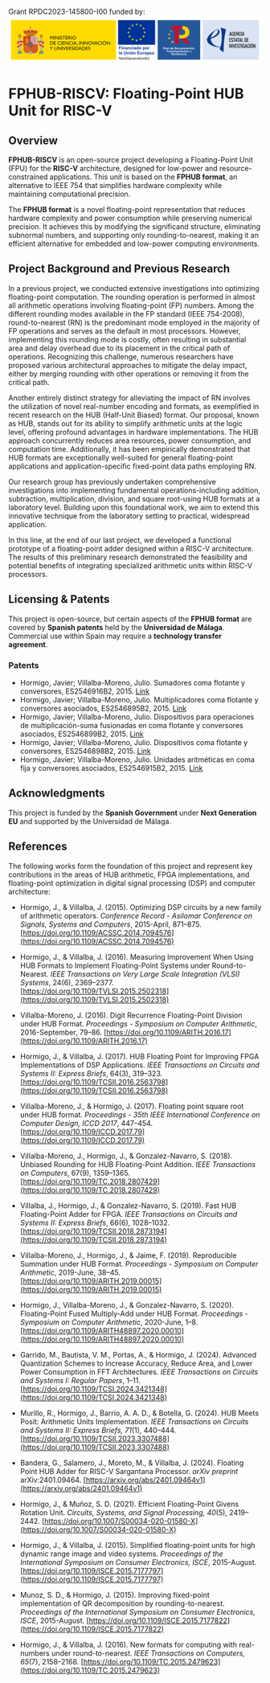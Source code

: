 Grant  RPDC2023-145800-I00 funded by:
![Logos of the Spanish Government, European Union NextGenerationEU, Spanish Recovery and Resilience Plans, and Spanish State Research Agency.](res/MICIU+NextG+PRTR+AEI.svg "Logos")

# FPHUB-RISCV: Floating-Point HUB Unit for RISC-V

## Overview

**FPHUB-RISCV** is an open-source project developing a Floating-Point Unit (FPU) for the **RISC-V** architecture, designed for low-power and resource-constrained applications. This unit is based on the **FPHUB format**, an alternative to IEEE 754 that simplifies hardware complexity while maintaining computational precision.

The **FPHUB format** is a novel floating-point representation that reduces hardware complexity and power consumption while preserving numerical precision. It achieves this by modifying the significand structure, eliminating subnormal numbers, and supporting only rounding-to-nearest, making it an efficient alternative for embedded and low-power computing environments.

## Project Background and Previous Research

In a previous project, we conducted extensive investigations into optimizing floating-point computation. The rounding operation is performed in almost all arithmetic operations involving floating-point (FP) numbers. Among the different rounding modes available in the FP standard (IEEE 754-2008), round-to-nearest (RN) is the predominant mode employed in the majority of FP operations and serves as the default in most processors. However, implementing this rounding mode is costly, often resulting in substantial area and delay overhead due to its placement in the critical path of operations. Recognizing this challenge, numerous researchers have proposed various architectural approaches to mitigate the delay impact, either by merging rounding with other operations or removing it from the critical path.

Another entirely distinct strategy for alleviating the impact of RN involves the utilization of novel real-number encoding and formats, as exemplified in recent research on the HUB (Half-Unit Biased) format. Our proposal, known as HUB, stands out for its ability to simplify arithmetic units at the logic level, offering profound advantages in hardware implementations. The HUB approach concurrently reduces area resources, power consumption, and computation time. Additionally, it has been empirically demonstrated that HUB formats are exceptionally well-suited for general floating-point applications and application-specific fixed-point data paths employing RN.

Our research group has previously undertaken comprehensive investigations into implementing fundamental operations-including addition, subtraction, multiplication, division, and square root-using HUB formats at a laboratory level. Building upon this foundational work, we aim to extend this innovative technique from the laboratory setting to practical, widespread application.

In this line, at the end of our last project, we developed a functional prototype of a floating-point adder designed within a RISC-V architecture. The results of this preliminary research demonstrated the feasibility and potential benefits of integrating specialized arithmetic units within RISC-V processors.

## Licensing & Patents

This project is open-source, but certain aspects of the **FPHUB format** are covered by **Spanish patents** held by the **Universidad de Málaga**. Commercial use within Spain may require a **technology transfer agreement**.

### Patents

- Hormigo, Javier; Villalba-Moreno, Julio. Sumadores coma flotante y conversores, ES2546916B2, 2015. [Link](https://patentscope.wipo.int/search/en/detail.jsf?docId=ES152442316)
- Hormigo, Javier; Villalba-Moreno, Julio. Multiplicadores coma flotante y conversores asociados, ES2546895B2, 2015. [Link](https://patentscope.wipo.int/search/en/detail.jsf?docId=ES152442295)
- Hormigo, Javier; Villalba-Moreno, Julio. Dispositivos para operaciones de multiplicación-suma fusionadas en coma flotante y conversores asociados, ES2546899B2, 2015. [Link](https://patentscope.wipo.int/search/en/detail.jsf?docId=ES152442299)
- Hormigo, Javier; Villalba-Moreno, Julio. Dispositivos coma flotante y conversores, ES2546898B2, 2015. [Link](https://patentscope.wipo.int/search/en/detail.jsf?docId=ES152442298)
- Hormigo, Javier; Villalba-Moreno, Julio. Unidades aritméticas en coma fija y conversores asociados, ES2546915B2, 2015. [Link](https://patentscope.wipo.int/search/en/detail.jsf?docId=ES152442315)

## Acknowledgments

This project is funded by the **Spanish Government** under **Next Generation EU** and supported by the Universidad de Málaga.

## References

The following works form the foundation of this project and represent key contributions in the areas of HUB arithmetic, FPGA implementations, and floating-point optimization in digital signal processing (DSP) and computer architecture:

- Hormigo, J., & Villalba, J. (2015). Optimizing DSP circuits by a new family of arithmetic operators. *Conference Record - Asilomar Conference on Signals, Systems and Computers*, 2015-April, 871–875. [https://doi.org/10.1109/ACSSC.2014.7094576](https://doi.org/10.1109/ACSSC.2014.7094576)

- Hormigo, J., & Villalba, J. (2016). Measuring Improvement When Using HUB Formats to Implement Floating-Point Systems under Round-to-Nearest. *IEEE Transactions on Very Large Scale Integration (VLSI) Systems*, 24(6), 2369–2377. [https://doi.org/10.1109/TVLSI.2015.2502318](https://doi.org/10.1109/TVLSI.2015.2502318)

- Villalba-Moreno, J. (2016). Digit Recurrence Floating-Point Division under HUB Format. *Proceedings - Symposium on Computer Arithmetic*, 2016-September, 79–86. [https://doi.org/10.1109/ARITH.2016.17](https://doi.org/10.1109/ARITH.2016.17)

- Hormigo, J., & Villalba, J. (2017). HUB Floating Point for Improving FPGA Implementations of DSP Applications. *IEEE Transactions on Circuits and Systems II: Express Briefs*, 64(3), 319–323. [https://doi.org/10.1109/TCSII.2016.2563798](https://doi.org/10.1109/TCSII.2016.2563798)

- Villalba-Moreno, J., & Hormigo, J. (2017). Floating point square root under HUB format. *Proceedings - 35th IEEE International Conference on Computer Design, ICCD 2017*, 447–454. [https://doi.org/10.1109/ICCD.2017.79](https://doi.org/10.1109/ICCD.2017.79)

- Villalba-Moreno, J., Hormigo, J., & Gonzalez-Navarro, S. (2018). Unbiased Rounding for HUB Floating-Point Addition. *IEEE Transactions on Computers*, 67(9), 1359–1365. [https://doi.org/10.1109/TC.2018.2807429](https://doi.org/10.1109/TC.2018.2807429)

- Villalba, J., Hormigo, J., & Gonzalez-Navarro, S. (2019). Fast HUB Floating-Point Adder for FPGA. *IEEE Transactions on Circuits and Systems II: Express Briefs*, 66(6), 1028–1032. [https://doi.org/10.1109/TCSII.2018.2873194](https://doi.org/10.1109/TCSII.2018.2873194)

- Villalba-Moreno, J., Hormigo, J., & Jaime, F. (2019). Reproducible Summation under HUB Format. *Proceedings - Symposium on Computer Arithmetic*, 2019-June, 38–45. [https://doi.org/10.1109/ARITH.2019.00015](https://doi.org/10.1109/ARITH.2019.00015)

- Hormigo, J., Villalba-Moreno, J., & Gonzalez-Navarro, S. (2020). Floating-Point Fused Multiply-Add under HUB Format. *Proceedings - Symposium on Computer Arithmetic*, 2020-June, 1–8. [https://doi.org/10.1109/ARITH48897.2020.00010](https://doi.org/10.1109/ARITH48897.2020.00010)

- Garrido, M., Bautista, V. M., Portas, A., & Hormigo, J. (2024). Advanced Quantization Schemes to Increase Accuracy, Reduce Area, and Lower Power Consumption in FFT Architectures. *IEEE Transactions on Circuits and Systems I: Regular Papers*, 1–11. [https://doi.org/10.1109/TCSI.2024.3421348](https://doi.org/10.1109/TCSI.2024.3421348)

- Murillo, R., Hormigo, J., Barrio, A. A. D., & Botella, G. (2024). HUB Meets Posit: Arithmetic Units Implementation. *IEEE Transactions on Circuits and Systems II: Express Briefs, 71*(1), 440–444. [https://doi.org/10.1109/TCSII.2023.3307488](https://doi.org/10.1109/TCSII.2023.3307488)

- Bandera, G., Salamero, J., Moreto, M., & Villalba, J. (2024). Floating Point HUB Adder for RISC-V Sargantana Processor. *arXiv preprint* arXiv:2401.09464. [https://arxiv.org/abs/2401.09464v1](https://arxiv.org/abs/2401.09464v1)

- Hormigo, J., & Muñoz, S. D. (2021). Efficient Floating-Point Givens Rotation Unit. *Circuits, Systems, and Signal Processing, 40*(5), 2419–2442. [https://doi.org/10.1007/S00034-020-01580-X](https://doi.org/10.1007/S00034-020-01580-X)

- Hormigo, J., & Villalba, J. (2015). Simplified floating-point units for high dynamic range image and video systems. *Proceedings of the International Symposium on Consumer Electronics, ISCE*, 2015-August. [https://doi.org/10.1109/ISCE.2015.7177797](https://doi.org/10.1109/ISCE.2015.7177797)

- Munoz, S. D., & Hormigo, J. (2015). Improving fixed-point implementation of QR decomposition by rounding-to-nearest. *Proceedings of the International Symposium on Consumer Electronics, ISCE*, 2015-August. [https://doi.org/10.1109/ISCE.2015.7177822](https://doi.org/10.1109/ISCE.2015.7177822)

- Hormigo, J., & Villalba, J. (2016). New formats for computing with real-numbers under round-to-nearest. *IEEE Transactions on Computers, 65*(7), 2158–2168. [https://doi.org/10.1109/TC.2015.2479623](https://doi.org/10.1109/TC.2015.2479623)

